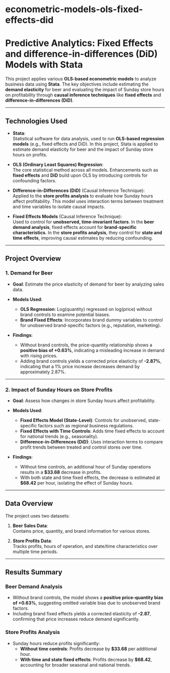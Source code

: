 # econometric-models-ols-fixed-effects-did

# **Predictive Analytics: Fixed Effects and difference-in-differences (DiD) Models with Stata**

This project applies various **OLS-based econometric models** to analyze business data using **Stata**. The key objectives include estimating the **demand elasticity** for beer and evaluating the impact of Sunday store hours on profitability through **causal inference techniques** like **fixed effects** and **difference-in-differences (DiD)**.

---

## **Technologies Used**

- **Stata**:  
  Statistical software for data analysis, used to run **OLS-based regression models** (e.g., fixed effects and DiD). In this project, Stata is applied to estimate demand elasticity for beer and the impact of Sunday store hours on profits.

- **OLS (Ordinary Least Squares) Regression**:  
  The core statistical method across all models. Enhancements such as **fixed effects** and **DiD** build upon OLS by introducing controls for confounding factors.

- **Difference-in-Differences (DiD)** (Causal Inference Technique):  
  Applied to the **store profits analysis** to evaluate how Sunday hours affect profitability. This model uses interaction terms between treatment and time variables to isolate causal impacts.

- **Fixed Effects Models** (Causal Inference Technique):  
  Used to control for **unobserved, time-invariant factors**. In the **beer demand analysis**, fixed effects account for **brand-specific characteristics**. In the **store profits analysis**, they control for **state and time effects**, improving causal estimates by reducing confounding.

---

## **Project Overview**

### **1. Demand for Beer**
- **Goal**: Estimate the price elasticity of demand for beer by analyzing sales data.
- **Models Used**:
  - **OLS Regression**: Log(quantity) regressed on log(price) without brand controls to examine potential biases.
  - **Brand Fixed Effects**: Incorporates brand dummy variables to control for unobserved brand-specific factors (e.g., reputation, marketing).

- **Findings**:
  - Without brand controls, the price-quantity relationship shows a **positive bias of +0.63%**, indicating a misleading increase in demand with rising prices.
  - Adding brand controls yields a corrected price elasticity of **-2.87%**, indicating that a 1% price increase decreases demand by approximately 2.87%.

---

### **2. Impact of Sunday Hours on Store Profits**
- **Goal**: Assess how changes in store Sunday hours affect profitability.
- **Models Used**:
  - **Fixed Effects Model (State-Level)**: Controls for unobserved, state-specific factors such as regional business regulations.
  - **Fixed Effects with Time Controls**: Adds time fixed effects to account for national trends (e.g., seasonality).
  - **Difference-in-Differences (DiD)**: Uses interaction terms to compare profit trends between treated and control stores over time.

- **Findings**:
  - Without time controls, an additional hour of Sunday operations results in a **$33.68** decrease in profits.
  - With both state and time fixed effects, the decrease is estimated at **$68.42** per hour, isolating the effect of Sunday hours.

---

## **Data Overview**

The project uses two datasets:

1. **Beer Sales Data**:  
   Contains price, quantity, and brand information for various stores.

2. **Store Profits Data**:  
   Tracks profits, hours of operation, and state/time characteristics over multiple time periods.

---

## **Results Summary**

### **Beer Demand Analysis**
- Without brand controls, the model shows a **positive price-quantity bias of +0.63%**, suggesting omitted variable bias due to unobserved brand factors.
- Including brand fixed effects yields a corrected elasticity of **-2.87**, confirming that price increases reduce demand significantly.

### **Store Profits Analysis**
- Sunday hours reduce profits significantly:
  - **Without time controls**: Profits decrease by **$33.68** per additional hour.
  - **With time and state fixed effects**: Profits decrease by **$68.42**, accounting for broader seasonal and national trends.
